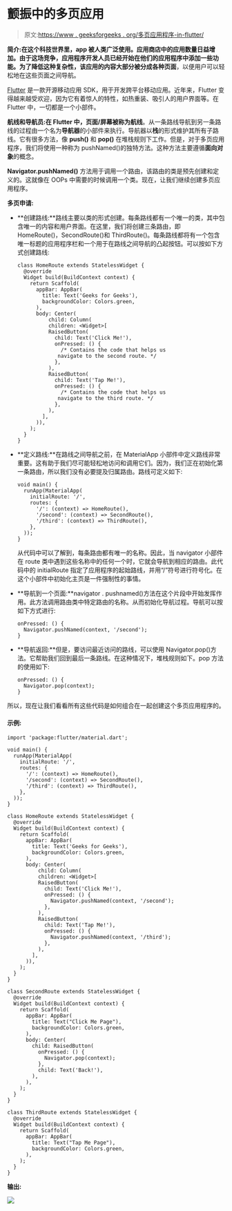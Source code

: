 # 颤振中的多页应用

> 原文:[https://www . geeksforgeeks . org/多页应用程序-in-flutter/](https://www.geeksforgeeks.org/multi-page-applications-in-flutter/)

**简介:**在这个科技世界里，app 被人类广泛使用。应用商店中的应用数量日益增加。由于这场竞争，应用程序开发人员已经开始在他们的应用程序中添加一些功能。为了降低这种复杂性，该应用的内容大部分被分成各种**页面**，以便用户可以轻松地在这些页面之间导航。

[Flutter](https://www.geeksforgeeks.org/flutter-an-introduction-to-the-open-source-sdk-by-google/) 是一款开源移动应用 SDK，用于开发跨平台移动应用。近年来，Flutter 变得越来越受欢迎，因为它有着惊人的特性，如热重装、吸引人的用户界面等。在 Flutter 中，一切都是一个小部件。

**航线和导航员:**在 Flutter 中，页面/屏幕被称为**航线**。从一条路线导航到另一条路线的过程由一个名为**导航器**的小部件来执行。导航器以**栈**的形式维护其所有子路线。它有很多方法，像 **push()** 和 **pop()** 在堆栈规则下工作。但是，对于多页应用程序，我们将使用一种称为 pushNamed()的独特方法。这种方法主要遵循**面向对象**的概念。

**Navigator.pushNamed()** 方法用于调用一个路由，该路由的类是预先创建和定义的。这就像在 OOPs 中需要的时候调用一个类。现在，让我们继续创建多页应用程序。

**多页申请:**

*   **创建路线:**路线主要以类的形式创建。每条路线都有一个唯一的类，其中包含唯一的内容和用户界面。在这里，我们将创建三条路由，即 HomeRoute()，SecondRoute()和 ThirdRoute()。每条路线都将有一个包含唯一标题的应用程序栏和一个用于在路线之间导航的凸起按钮。可以按如下方式创建路线:

    ```
    class HomeRoute extends StatelessWidget {
      @override
      Widget build(BuildContext context) {
        return Scaffold(
          appBar: AppBar(
            title: Text('Geeks for Geeks'),
            backgroundColor: Colors.green,
          ),
          body: Center(
              child: Column(
              children: <Widget>[
              RaisedButton(
                child: Text('Click Me!'),
                onPressed: () {
                  /* Contains the code that helps us
                 navigate to the second route. */
                },
              ),
              RaisedButton(
                child: Text('Tap Me!'),
                onPressed: () {
                  /* Contains the code that helps us
                 navigate to the third route. */
                },
              ),
            ],
          )),
        );
      }
    }
    ```

*   **定义路线:**在路线之间导航之前，在 MaterialApp 小部件中定义路线非常重要。这有助于我们尽可能轻松地访问和调用它们。因为，我们正在初始化第一条路由，所以我们没有必要提及归属路由。路线可定义如下:

    ```
    void main() {
      runApp(MaterialApp(
        initialRoute: '/',
        routes: {
          '/': (context) => HomeRoute(),
          '/second': (context) => SecondRoute(),
          '/third': (context) => ThirdRoute(),
        },
      ));
    }
    ```

    从代码中可以了解到，每条路由都有唯一的名称。因此，当 navigator 小部件在 route 类中遇到这些名称中的任何一个时，它就会导航到相应的路由。此代码中的 initialRoute 指定了应用程序的起始路线，并用“/”符号进行符号化。在这个小部件中初始化主页是一件强制性的事情。

*   **导航到一个页面:**navigator . pushnamed()方法在这个片段中开始发挥作用。此方法调用路由类中特定路由的名称。从而初始化导航过程。导航可以按如下方式进行:

    ```
    onPressed: () {
      Navigator.pushNamed(context, '/second');
    }
    ```

*   **导航返回:**但是，要访问最近访问的路线，可以使用 Navigator.pop()方法。它帮助我们回到最后一条路线。在这种情况下，堆栈规则如下。pop 方法的使用如下:

    ```
    onPressed: () {
      Navigator.pop(context);
    }
    ```

所以，现在让我们看看所有这些代码是如何组合在一起创建这个多页应用程序的。

#### 示例:

```
import 'package:flutter/material.dart';

void main() {
  runApp(MaterialApp(
    initialRoute: '/',
    routes: {
      '/': (context) => HomeRoute(),
      '/second': (context) => SecondRoute(),
      '/third': (context) => ThirdRoute(),
    },
  ));
}

class HomeRoute extends StatelessWidget {
  @override
  Widget build(BuildContext context) {
    return Scaffold(
      appBar: AppBar(
        title: Text('Geeks for Geeks'),
        backgroundColor: Colors.green,
      ),
      body: Center(
          child: Column(
          children: <Widget>[
          RaisedButton(
            child: Text('Click Me!'),
            onPressed: () {
              Navigator.pushNamed(context, '/second');
            },
          ),
          RaisedButton(
            child: Text('Tap Me!'),
            onPressed: () {
              Navigator.pushNamed(context, '/third');
            },
          ),
        ],
      )),
    );
  }
}

class SecondRoute extends StatelessWidget {
  @override
  Widget build(BuildContext context) {
    return Scaffold(
      appBar: AppBar(
        title: Text("Click Me Page"),
        backgroundColor: Colors.green,
      ),
      body: Center(
        child: RaisedButton(
          onPressed: () {
            Navigator.pop(context);
          },
          child: Text('Back!'),
        ),
      ),
    );
  }
}

class ThirdRoute extends StatelessWidget {
  @override
  Widget build(BuildContext context) {
    return Scaffold(
      appBar: AppBar(
        title: Text("Tap Me Page"),
        backgroundColor: Colors.green,
      ),
    );
  }
}
```

**输出:**

![](img/037fb1d3687feed28b4e9db836e7acc2.png)